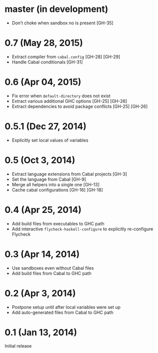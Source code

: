 master (in development)
=======================

- Don’t choke when sandbox no is present [GH-35]

0.7 (May 28, 2015)
==================

- Extract compiler from `cabal.config` [GH-28] [GH-29]
- Handle Cabal conditionals [GH-31]

0.6 (Apr 04, 2015)
==================

- Fix error when `default-directory` does not exist
- Extract various additional GHC options [GH-25] [GH-26]
- Extract dependencies to avoid package conflicts [GH-25] [GH-26]

0.5.1 (Dec 27, 2014)
====================

- Explicitly set local values of variables

0.5 (Oct 3, 2014)
=================

- Extract language extensions from Cabal projects [GH-3]
- Set the language from Cabal [GH-9]
- Merge all helpers into a single one [GH-13]
- Cache cabal configurations [GH-16] [GH-18]

0.4 (Apr 25, 2014)
==================

- Add build files from executables to GHC path
- Add interactive `flycheck-haskell-configure` to explicitly re-configure
  Flycheck

0.3 (Apr 14, 2014)
==================

- Use sandboxes even without Cabal files
- Add build files from Cabal to GHC path

0.2 (Apr 3, 2014)
=================

- Postpone setup until after local variables were set up
- Add auto-generated files from Cabal to GHC path

0.1 (Jan 13, 2014)
==================

Initial release
